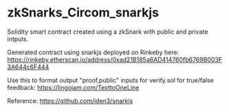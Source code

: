 # zkSnarks_Circom_snarkjs

Solidity smart contract created using a zkSnark with public and private intputs.

Generated contract using snarkjs deployed on Rinkeby here: https://rinkeby.etherscan.io/address/0xad21B185a6AD414760fb6769B003F3A644c6F444

Use this to format output "proof,public" inputs for verify.sol for true/false feedback: https://lingojam.com/TexttoOneLine

Reference: https://github.com/iden3/snarkjs

